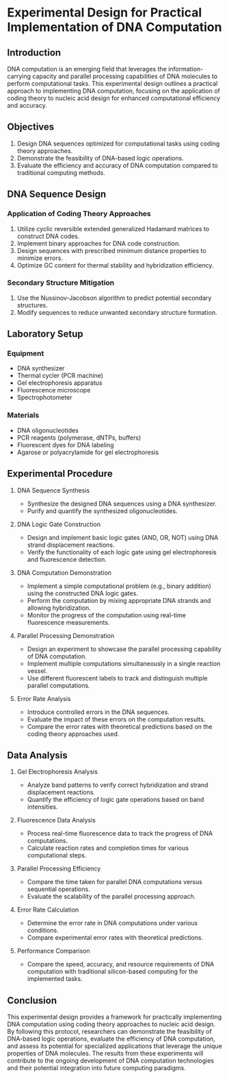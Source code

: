 # Experimental Design for Practical Implementation of DNA Computation

## Introduction
DNA computation is an emerging field that leverages the information-carrying capacity and parallel processing capabilities of DNA molecules to perform computational tasks. This experimental design outlines a practical approach to implementing DNA computation, focusing on the application of coding theory to nucleic acid design for enhanced computational efficiency and accuracy.

## Objectives
1. Design DNA sequences optimized for computational tasks using coding theory approaches.
2. Demonstrate the feasibility of DNA-based logic operations.
3. Evaluate the efficiency and accuracy of DNA computation compared to traditional computing methods.

## DNA Sequence Design
### Application of Coding Theory Approaches
1. Utilize cyclic reversible extended generalized Hadamard matrices to construct DNA codes.
2. Implement binary approaches for DNA code construction.
3. Design sequences with prescribed minimum distance properties to minimize errors.
4. Optimize GC content for thermal stability and hybridization efficiency.

### Secondary Structure Mitigation
1. Use the Nussinov-Jacobson algorithm to predict potential secondary structures.
2. Modify sequences to reduce unwanted secondary structure formation.

## Laboratory Setup
### Equipment
- DNA synthesizer
- Thermal cycler (PCR machine)
- Gel electrophoresis apparatus
- Fluorescence microscope
- Spectrophotometer

### Materials
- DNA oligonucleotides
- PCR reagents (polymerase, dNTPs, buffers)
- Fluorescent dyes for DNA labeling
- Agarose or polyacrylamide for gel electrophoresis

## Experimental Procedure
1. DNA Sequence Synthesis
   - Synthesize the designed DNA sequences using a DNA synthesizer.
   - Purify and quantify the synthesized oligonucleotides.

2. DNA Logic Gate Construction
   - Design and implement basic logic gates (AND, OR, NOT) using DNA strand displacement reactions.
   - Verify the functionality of each logic gate using gel electrophoresis and fluorescence detection.

3. DNA Computation Demonstration
   - Implement a simple computational problem (e.g., binary addition) using the constructed DNA logic gates.
   - Perform the computation by mixing appropriate DNA strands and allowing hybridization.
   - Monitor the progress of the computation using real-time fluorescence measurements.

4. Parallel Processing Demonstration
   - Design an experiment to showcase the parallel processing capability of DNA computation.
   - Implement multiple computations simultaneously in a single reaction vessel.
   - Use different fluorescent labels to track and distinguish multiple parallel computations.

5. Error Rate Analysis
   - Introduce controlled errors in the DNA sequences.
   - Evaluate the impact of these errors on the computation results.
   - Compare the error rates with theoretical predictions based on the coding theory approaches used.

## Data Analysis
1. Gel Electrophoresis Analysis
   - Analyze band patterns to verify correct hybridization and strand displacement reactions.
   - Quantify the efficiency of logic gate operations based on band intensities.

2. Fluorescence Data Analysis
   - Process real-time fluorescence data to track the progress of DNA computations.
   - Calculate reaction rates and completion times for various computational steps.

3. Parallel Processing Efficiency
   - Compare the time taken for parallel DNA computations versus sequential operations.
   - Evaluate the scalability of the parallel processing approach.

4. Error Rate Calculation
   - Determine the error rate in DNA computations under various conditions.
   - Compare experimental error rates with theoretical predictions.

5. Performance Comparison
   - Compare the speed, accuracy, and resource requirements of DNA computation with traditional silicon-based computing for the implemented tasks.

## Conclusion
This experimental design provides a framework for practically implementing DNA computation using coding theory approaches to nucleic acid design. By following this protocol, researchers can demonstrate the feasibility of DNA-based logic operations, evaluate the efficiency of DNA computation, and assess its potential for specialized applications that leverage the unique properties of DNA molecules. The results from these experiments will contribute to the ongoing development of DNA computation technologies and their potential integration into future computing paradigms.
